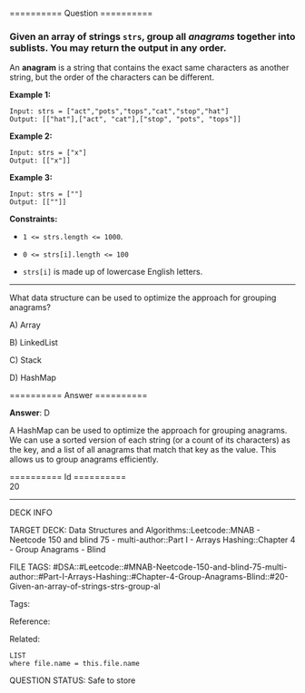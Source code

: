========== Question ==========  

### Given an array of strings `strs`, group all _anagrams_ together into sublists. You may return the output in **any order**.

An **anagram** is a string that contains the exact same characters as another string, but the order of the characters can be different.

**Example 1:**

```
Input: strs = ["act","pots","tops","cat","stop","hat"]
Output: [["hat"],["act", "cat"],["stop", "pots", "tops"]]
```

**Example 2:**

```
Input: strs = ["x"]
Output: [["x"]]
```

**Example 3:**

```
Input: strs = [""]
Output: [[""]]
```

**Constraints:**

-   `1 <= strs.length <= 1000`.

-   `0 <= strs[i].length <= 100`

-   `strs[i]` is made up of lowercase English letters.

---

What data structure can be used to optimize the approach for grouping anagrams?

A) Array

B) LinkedList

C) Stack

D) HashMap  

========== Answer ==========  

**Answer**: D

A HashMap can be used to optimize the approach for grouping anagrams. We can use a sorted version of each string (or a count of its characters) as the key, and a list of all anagrams that match that key as the value. This allows us to group anagrams efficiently.

========== Id ==========  
20

---

DECK INFO

TARGET DECK: Data Structures and Algorithms::Leetcode::MNAB - Neetcode 150 and blind 75 - multi-author::Part I - Arrays Hashing::Chapter 4 - Group Anagrams - Blind

FILE TAGS: #DSA::#Leetcode::#MNAB-Neetcode-150-and-blind-75-multi-author::#Part-I-Arrays-Hashing::#Chapter-4-Group-Anagrams-Blind::#20-Given-an-array-of-strings-strs-group-al

Tags:

Reference:

Related:

```dataview
LIST
where file.name = this.file.name
```
QUESTION STATUS: Safe to store
